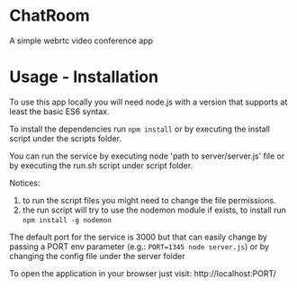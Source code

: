 # ChatRoom
A simple webrtc video conference app

# Usage - Installation

To use this app locally you will need node.js with a version that supports at least
the basic ES6 syntax. 

To install the dependencies run `npm install` or by executing the install script
under the scripts folder.

You can run the service by executing node 'path to server/server.js' file or by executing 
the run.sh script under script folder.

Notices: 
 1. to run the script files you might need to change the file permissions.
 2. the run script will try to use the nodemon module if exists, to install run `npm install -g nodemon`

The default port for the service is 3000 but that can easily change by passing a PORT env parameter 
(e.g.: `PORT=1345 node server.js`) or by changing the config file under the server folder

To open the application in your browser just visit: http://localhost:PORT/
